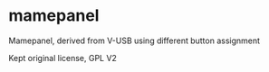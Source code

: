 # mamepanel
Mamepanel, derived from V-USB using different button assignment

Kept original license, GPL V2




